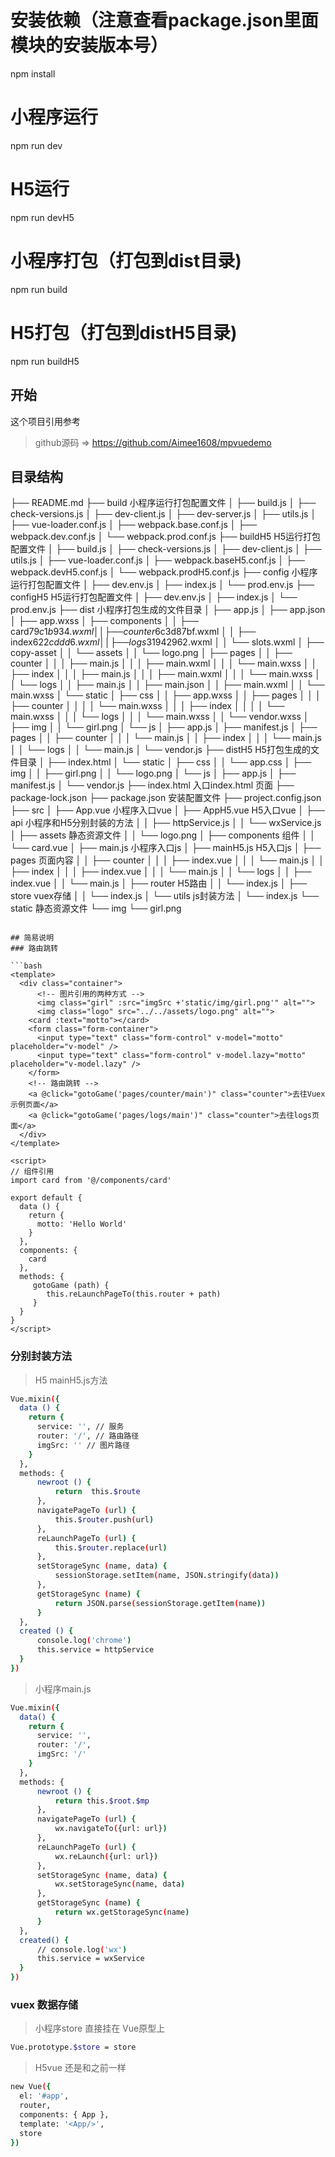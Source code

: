 # 安装依赖（注意查看package.json里面模块的安装版本号）
npm install

# 小程序运行
npm run dev

# H5运行
npm run devH5

# 小程序打包（打包到dist目录)
npm run build

# H5打包（打包到distH5目录)
npm run buildH5


## 开始
这个项目引用参考
>github源码 => https://github.com/Aimee1608/mpvuedemo


## 目录结构
├── README.md
├── build                       小程序运行打包配置文件
│   ├── build.js
│   ├── check-versions.js
│   ├── dev-client.js
│   ├── dev-server.js
│   ├── utils.js
│   ├── vue-loader.conf.js
│   ├── webpack.base.conf.js
│   ├── webpack.dev.conf.js
│   └── webpack.prod.conf.js
├── buildH5                    H5运行打包配置文件
│   ├── build.js
│   ├── check-versions.js
│   ├── dev-client.js
│   ├── utils.js
│   ├── vue-loader.conf.js
│   ├── webpack.baseH5.conf.js
│   ├── webpack.devH5.conf.js
│   └── webpack.prodH5.conf.js
├── config                   小程序运行打包配置文件
│   ├── dev.env.js
│   ├── index.js
│   └── prod.env.js
├── configH5                H5运行打包配置文件
│   ├── dev.env.js
│   ├── index.js
│   └── prod.env.js
├── dist                    小程序打包生成的文件目录
│   ├── app.js
│   ├── app.json
│   ├── app.wxss
│   ├── components
│   │   ├── card$79c1b934.wxml
│   │   ├── counter$6c3d87bf.wxml
│   │   ├── index$622cddd6.wxml
│   │   ├── logs$31942962.wxml
│   │   └── slots.wxml
│   ├── copy-asset
│   │   └── assets
│   │       └── logo.png
│   ├── pages
│   │   ├── counter
│   │   │   ├── main.js
│   │   │   ├── main.wxml
│   │   │   └── main.wxss
│   │   ├── index
│   │   │   ├── main.js
│   │   │   ├── main.wxml
│   │   │   └── main.wxss
│   │   └── logs
│   │       ├── main.js
│   │       ├── main.json
│   │       ├── main.wxml
│   │       └── main.wxss
│   └── static
│       ├── css
│       │   ├── app.wxss
│       │   ├── pages
│       │   │   ├── counter
│       │   │   │   └── main.wxss
│       │   │   ├── index
│       │   │   │   └── main.wxss
│       │   │   └── logs
│       │   │       └── main.wxss
│       │   └── vendor.wxss
│       ├── img
│       │   └── girl.png
│       └── js
│           ├── app.js
│           ├── manifest.js
│           ├── pages
│           │   ├── counter
│           │   │   └── main.js
│           │   ├── index
│           │   │   └── main.js
│           │   └── logs
│           │       └── main.js
│           └── vendor.js
├── distH5                          H5打包生成的文件目录
│   ├── index.html
│   └── static
│       ├── css
│       │   └── app.css
│       ├── img
│       │   ├── girl.png
│       │   └── logo.png
│       └── js
│           ├── app.js
│           ├── manifest.js
│           └── vendor.js
├── index.html                     入口index.html 页面
├── package-lock.json
├── package.json                   安装配置文件
├── project.config.json
├── src
│   ├── App.vue                     小程序入口vue
│   ├── AppH5.vue                   H5入口vue
│   ├── api                         小程序和H5分别封装的方法
│   │   ├── httpService.js
│   │   └── wxService.js
│   ├── assets                     静态资源文件
│   │   └── logo.png
│   ├── components                  组件
│   │   └── card.vue
│   ├── main.js                     小程序入口js
│   ├── mainH5.js                   H5入口js
│   ├── pages                       页面内容
│   │   ├── counter
│   │   │   ├── index.vue
│   │   │   └── main.js
│   │   ├── index
│   │   │   ├── index.vue
│   │   │   └── main.js
│   │   └── logs
│   │       ├── index.vue
│   │       └── main.js
│   ├── router                      H5路由
│   │   └── index.js
│   ├── store                       vuex存储
│   │   └── index.js
│   └── utils                       js封装方法
│       └── index.js
└── static                          静态资源文件
    └── img
        └── girl.png
```

## 简易说明
### 路由跳转

```bash
<template>
  <div class="container">
      <!-- 图片引用的两种方式 -->
      <img class="girl" :src="imgSrc +'static/img/girl.png'" alt="">
      <img class="logo" src="../../assets/logo.png" alt="">
    <card :text="motto"></card>
    <form class="form-container">
      <input type="text" class="form-control" v-model="motto" placeholder="v-model" />
      <input type="text" class="form-control" v-model.lazy="motto" placeholder="v-model.lazy" />
    </form>
    <!-- 路由跳转 -->
    <a @click="gotoGame('pages/counter/main')" class="counter">去往Vuex示例页面</a>
    <a @click="gotoGame('pages/logs/main')" class="counter">去往logs页面</a>
  </div>
</template>

<script>
// 组件引用
import card from '@/components/card'

export default {
  data () {
    return {
      motto: 'Hello World'
    }
  },
  components: {
    card
  },
  methods: {
     gotoGame (path) {
        this.reLaunchPageTo(this.router + path)
     }
  }
}
</script>
```

### 分别封装方法

> H5 mainH5.js方法
```bash
Vue.mixin({
  data () {
    return {
      service: '', // 服务
      router: '/', // 路由路径
      imgSrc: '' // 图片路径
    }
  },
  methods: {
      newroot () {
          return  this.$route
      },
      navigatePageTo (url) {
          this.$router.push(url)
      },
      reLaunchPageTo (url) {
          this.$router.replace(url)
      },
      setStorageSync (name, data) {
          sessionStorage.setItem(name, JSON.stringify(data))
      },
      getStorageSync (name) {
          return JSON.parse(sessionStorage.getItem(name))
      }
  },
  created () {
      console.log('chrome')
      this.service = httpService
  }
})
```
> 小程序main.js

```bash
Vue.mixin({
  data() {
    return {
      service: '',
      router: '/',
      imgSrc: '/'
    }
  },
  methods: {
      newroot () {
          return this.$root.$mp
      },
      navigatePageTo (url) {
          wx.navigateTo({url: url})
      },
      reLaunchPageTo (url) {
          wx.reLaunch({url: url})
      },
      setStorageSync (name, data) {
          wx.setStorageSync(name, data)
      },
      getStorageSync (name) {
          return wx.getStorageSync(name)
      }
  },
  created() {
      // console.log('wx')
      this.service = wxService
  }
})
```

### vuex 数据存储
>小程序store 直接挂在 Vue原型上

```bash
Vue.prototype.$store = store
```

>H5vue 还是和之前一样

```bash
new Vue({
  el: '#app',
  router,
  components: { App },
  template: '<App/>',
  store
})
```
